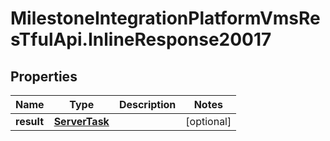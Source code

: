 # MilestoneIntegrationPlatformVmsResTfulApi.InlineResponse20017

## Properties
Name | Type | Description | Notes
------------ | ------------- | ------------- | -------------
**result** | [**ServerTask**](ServerTask.md) |  | [optional] 

